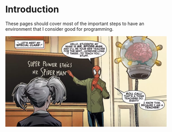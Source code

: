 # Introduction

These pages should cover most of the important steps to have an environment that I consider good for programming.

![](.gitbook/assets/image%20%281%29.png)

